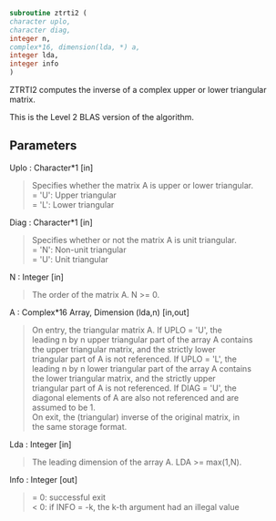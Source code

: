 ```fortran  
subroutine ztrti2 (  
character uplo,  
character diag,  
integer n,  
complex*16, dimension(lda, *) a,  
integer lda,  
integer info  
)  
```  
  
ZTRTI2 computes the inverse of a complex upper or lower triangular  
matrix.  
  
This is the Level 2 BLAS version of the algorithm.  
  
## Parameters  
Uplo : Character*1 [in]  
> Specifies whether the matrix A is upper or lower triangular.  
> = 'U':  Upper triangular  
> = 'L':  Lower triangular  
  
Diag : Character*1 [in]  
> Specifies whether or not the matrix A is unit triangular.  
> = 'N':  Non-unit triangular  
> = 'U':  Unit triangular  
  
N : Integer [in]  
> The order of the matrix A.  N >= 0.  
  
A : Complex*16 Array, Dimension (lda,n) [in,out]  
> On entry, the triangular matrix A.  If UPLO = 'U', the  
> leading n by n upper triangular part of the array A contains  
> the upper triangular matrix, and the strictly lower  
> triangular part of A is not referenced.  If UPLO = 'L', the  
> leading n by n lower triangular part of the array A contains  
> the lower triangular matrix, and the strictly upper  
> triangular part of A is not referenced.  If DIAG = 'U', the  
> diagonal elements of A are also not referenced and are  
> assumed to be 1.  
> On exit, the (triangular) inverse of the original matrix, in  
> the same storage format.  
  
Lda : Integer [in]  
> The leading dimension of the array A.  LDA >= max(1,N).  
  
Info : Integer [out]  
> = 0: successful exit  
> < 0: if INFO = -k, the k-th argument had an illegal value  
  
